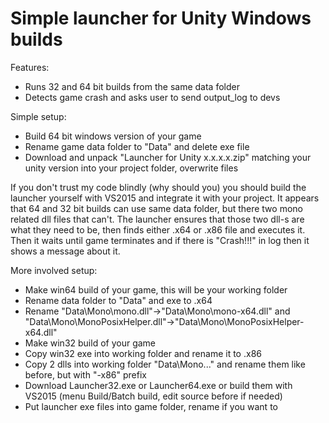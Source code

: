 # Simple launcher for Unity Windows builds

Features:
  * Runs 32 and 64 bit builds from the same data folder
  * Detects game crash and asks user to send output_log to devs

Simple setup:
  * Build 64 bit windows version of your game
  * Rename game data folder to "Data" and delete exe file
  * Download and unpack "Launcher for Unity x.x.x.x.zip" matching your unity version into your project folder, overwrite files

If you don't trust my code blindly (why should you) you should build the launcher yourself with VS2015 and integrate it with your project. It appears that 64 and 32 bit builds can use same data folder, but there two mono related dll files that can't. The launcher ensures that those two dll-s are what they need to be, then finds either .x64 or .x86 file and executes it. Then it waits until game terminates and if there is "Crash!!!" in log then it shows a message about it.

More involved setup:
  * Make win64 build of your game, this will be your working folder
  * Rename data folder to "Data" and exe to <gamename>.x64
  * Rename "Data\Mono\mono.dll"->"Data\Mono\mono-x64.dll" and "Data\Mono\MonoPosixHelper.dll"->"Data\Mono\MonoPosixHelper-x64.dll"
  * Make win32 build of your game
  * Copy win32 exe into working folder and rename it to <gamename>.x86
  * Copy 2 dlls into working folder "Data\Mono\..." and rename them like before, but with "-x86" prefix
  * Download Launcher32.exe or Launcher64.exe or build them with VS2015 (menu Build/Batch build, edit source before if needed)
  * Put launcher exe files into game folder, rename if you want to
